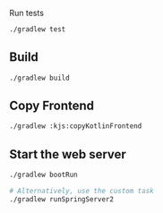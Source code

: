 Run tests
```bash
./gradlew test
```

## Build
```bash
./gradlew build
```

## Copy Frontend
```bash
./gradlew :kjs:copyKotlinFrontend
```

## Start the web server
```bash
./gradlew bootRun
```
```bash
# Alternatively, use the custom task
./gradlew runSpringServer2
```
